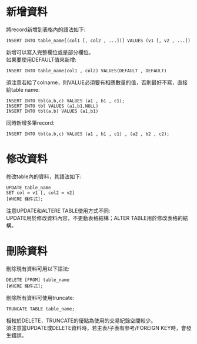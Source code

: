 # 新增資料
將record新增到表格內的語法如下:
```
INSERT INTO table_name[(col1 [, col2 , ...])] VALUES (v1 [, v2 , ...])
```
新增可以寫入完整欄位或是部分欄位。  
如果要使用DEFAULT值來新增:  
```
INSERT INTO table_name(col1 , col2) VALUES(DEFAULT , DEFAULT)
```

須注意若給了colname，則VALUE必須要有相應數量的值，否則最好不寫，直接給table name:
```
INSERT INTO tbl(a,b,c) VALUES (a1 , b1 , c1);
INSERT INTO tbl VALUES (a1,b1,NULL)
INSERT INTO tbl(a,b) VALUES (a1,b1)
```

同時新增多筆record: 
```
INSERT INTO tbl(a,b,c) VALUES (a1 , b1 , c1) , (a2 , b2 , c2);
```

# 修改資料
修改table內的資料，其語法如下:  
```
UPDATE table_name
SET col = v1 [, col2 = v2]
[WHERE 條件式];
```
注意UPDATE和ALTERE TABLE使用方式不同:  
UPDATE用於修改資料內容，不更動表格結構；ALTER TABLE用於修改表格的結構。  

# 刪除資料
刪除現有資料可用以下語法:  
```
DELETE [FROM] table_name
[WHERE 條件式];
```

刪除所有資料可使用truncate:  
```
TRUNCATE TABLE table_name;
```
相較於DELETE，TRUNCATE的優點為使用的交易紀錄空間較少。  
須注意當UPDATE或DELETE資料時，若主表/子表有參考/FOREIGN KEY時，會發生錯誤。  
